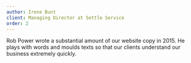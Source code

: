 ```yaml
---
author: Irene Bunt
client: Managing Director at Settle Service
order: 2
---
```

Rob Power wrote a substantial amount of our website copy in 2015. He plays with words and moulds texts so that our clients understand our business extremely quickly.
